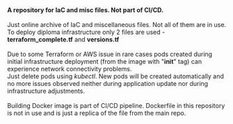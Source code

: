 **A repository for IaC and misc files. Not part of CI/CD.** <br />
<br />
Just online archive of IaC and miscellaneous files. Not all of them are in use. <br />
To deploy diploma infrastructure only 2 files are used - **terraform_complete.tf** and **versions.tf** <br />
<br />
Due to some Terraform or AWS issue in rare cases pods created during initial infrastructure deployment (from the image with "**init**" tag) can experience network connectivity problems. <br />
Just delete pods using *kubectl*. New pods will be created automatically and no more issues observed neither during application update nor during infrastructure adjustments. <br />
<br />
Building Docker image is part of CI/CD pipeline. Dockerfile in this repository is not in use and is just a replica of the file from the main repo.
